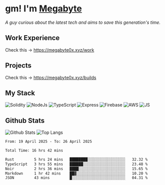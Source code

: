 # gm! I'm [Megabyte](https://megabyte0x.xyz/)

*A guy curious about the latest tech and aims to save this generation's time.*

## Work Experience

Check this -> https://megabyte0x.xyz/work

## Projects

Check this -> https://megabyte0x.xyz/builds

## My Stack

![Solidity](https://img.shields.io/badge/solidity-grey?style=for-the-badge&logo=solidity&logoColor=Green)
![NodeJs](https://img.shields.io/badge/NODE_JS-grey?style=for-the-badge&logo=nodedotjs&logoColor=Green)
![TypeScript](https://img.shields.io/badge/TS-grey?style=for-the-badge&logo=typescript&logoColor=Green)
![Express](https://img.shields.io/badge/EXPRESS-grey?style=for-the-badge&logo=EXPRESS&logoColor=Green)
![Firebase](https://img.shields.io/badge/EXPRESS-grey?style=for-the-badge&logo=EXPRESS&logoColor=Green)
![AWS](https://img.shields.io/badge/AWS-grey?style=for-the-badge&logo=amazonaws&logoColor=Yellow)
![JS](https://img.shields.io/badge/JS-grey?style=for-the-badge&logo=javascript&logoColor=Green)

## Github Stats

![Github Stats](https://github-readme-stats.vercel.app/api?username=megabyte0x&show_icons=true&theme=dark&hide_border=true&bg_color=0D1117) ![Top Langs](https://github-readme-stats.vercel.app/api/top-langs/?username=megabyte0x&layout=compact&theme=dark)

<!--START_SECTION:waka-->

```txt
From: 19 April 2025 - To: 26 April 2025

Total Time: 16 hrs 42 mins

Rust         5 hrs 24 mins   ████████░░░░░░░░░░░░░░░░░   32.32 %
TypeScript   3 hrs 55 mins   ██████░░░░░░░░░░░░░░░░░░░   23.48 %
Noir         2 hrs 36 mins   ████░░░░░░░░░░░░░░░░░░░░░   15.65 %
Markdown     1 hr 42 mins    ██▓░░░░░░░░░░░░░░░░░░░░░░   10.20 %
JSON         43 mins         █░░░░░░░░░░░░░░░░░░░░░░░░   04.31 %
```

<!--END_SECTION:waka-->


